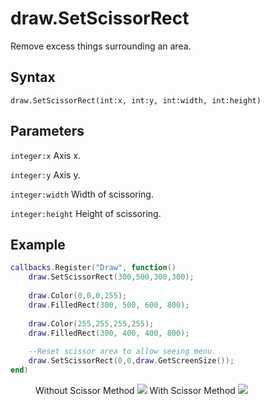 # draw.SetScissorRect
Remove excess things surrounding an area. 

## Syntax
```
draw.SetScissorRect(int:x, int:y, int:width, int:height)
```

## Parameters
```integer:x``` Axis x.

```integer:y``` Axis y.

```integer:width``` Width of scissoring.

```integer:height``` Height of scissoring.

## Example
```lua
callbacks.Register("Draw", function()
    draw.SetScissorRect(300,500,300,300);
	
	draw.Color(0,0,0,255);
    draw.FilledRect(300, 500, 600, 800);
	
	draw.Color(255,255,255,255);
	draw.FilledRect(300, 400, 400, 800);
	
	--Reset scissor area to allow seeing menu.
	draw.SetScissorRect(0,0,draw.GetScreenSize());
end)
```

<figure>
  Without Scissor Method
  <img src="/kb/lua/docs/library/draw/scissorwithout.png"/>
  With Scissor Method
  <img src="/kb/lua/docs/library/draw/scissorwith.png"/>
</figure>